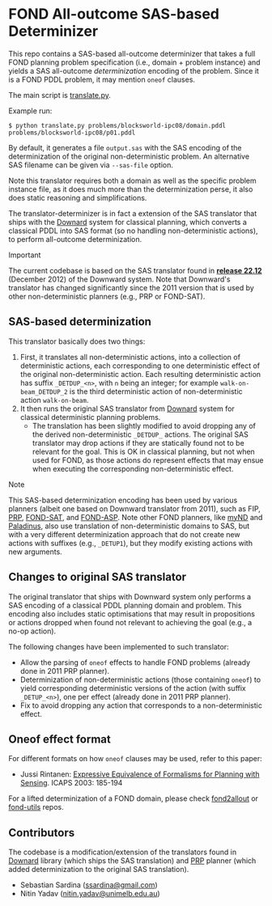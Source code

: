 # FOND All-outcome SAS-based Determinizer

This repo contains a SAS-based all-outcome determinizer that takes a full FOND planning problem specification (i.e., domain + problem instance) and yields a SAS all-outcome _determinization_ encoding of the problem. Since it is a FOND PDDL problem, it may mention `oneof` clauses.

The main script is [translate.py](translate.py).

Example run:

```shell
$ python translate.py problems/blocksworld-ipc08/domain.pddl problems/blocksworld-ipc08/p01.pddl
```

By default, it generates a file `output.sas` with the SAS encoding of the determinization of the original non-deterministic problem. An alternative SAS filename can be given via `--sas-file` option.

Note this translator requires both a domain as well as the specific problem instance file, as it does much more than the determinization perse, it also does static reasoning and simplifications.

The translator-determinizer is in fact a extension of the SAS translator that ships with the [Downard](https://github.com/aibasel/downward) system for classical planning, which converts a classical PDDL into SAS format (so no handling non-deterministic actions), to perform all-outcome determinization. 

> [!IMPORTANT]
> The current codebase is based on the SAS translator found in [**release 22.12**](https://github.com/aibasel/downward/tree/release-22.12.0) (December 2012) of the Downward system. Note that Downward's translator has changed significantly since the 2011 version that is used by other non-deterministic planners (e.g., PRP or FOND-SAT).

## SAS-based determinization

This translator basically does two things:

1. First, it translates all non-deterministic actions, into a collection of deterministic actions, each corresponding to one deterministic effect of the original non-deterministic action. Each resulting deterministic action has suffix `_DETDUP_<n>`, with `n` being an integer; for example `walk-on-beam_DETDUP_2` is the third deterministic action of non-deterministic action `walk-on-beam`.
2. It then runs the original SAS translator from [Downard](https://github.com/aibasel/downward/tree/main/src/translate) system for classical deterministic planning problems.
   - The translation has been slightly modified to avoid dropping any of the derived non-deterministic `_DETDUP_` actions. The original SAS translator may drop actions if they are statically found not to be relevant for the goal. This is OK in classical planning, but not when used for FOND, as those actions do represent effects that may ensue when executing the corresponding non-deterministic effect.

> [!NOTE]
> This SAS-based determinization encoding has been used by various planners (albeit one based on Downward translator from 2011), such as FIP, [PRP](https://github.com/ssardina-planning/planner-for-relevant-policies), [FOND-SAT](https://github.com/ssardina-planning/FOND-SAT), and [FOND-ASP](https://github.com/idrave/FOND-ASP). Note other FOND planners, like [myND](https://github.com/ssardina-planning/myND) and [Paladinus](https://github.com/ramonpereira/paladinus), also use translation of non-deterministic domains to SAS, but with a very different determinization approach that do not create new actions with suffixes (e.g., `_DETUP1`), but they modify existing actions with new arguments.

## Changes to original SAS translator

The original translator that ships with Downward system only performs a SAS encoding of a classical PDDL planning domain and problem. This encoding also includes static optimisations that may result in propositions or actions dropped when found not relevant to achieving the goal (e.g., a no-op action).

The following changes have been implemented to such translator:

- Allow the parsing of `oneof` effects to handle FOND problems (already done in 2011 PRP planner).
- Determinization of non-deterministic actions (those containing `oneof`) to yield corresponding deterministic versions of the action (with suffix `_DETUP_<n>`), one per effect (already done in 2011 PRP planner).
- Fix to avoid dropping any action that corresponds to a non-deterministic effect.

## Oneof effect format

For different formats on how `oneof` clauses may be used, refer to this paper:

* Jussi Rintanen: [Expressive Equivalence of Formalisms for Planning with Sensing](https://gki.informatik.uni-freiburg.de/papers/Rintanen03expr.pdf). ICAPS 2003: 185-194

For a lifted determinization of a FOND domain, please check [fond2allout](https://github.com/ssardina-research/fond2allout) or [fond-utils](https://github.com/AI-Planning/fond-utils) repos.

## Contributors

The codebase is a modification/extension of the translators found in [Downard](https://github.com/aibasel/downward) library (which ships the SAS translation) and [PRP](https://github.com/QuMuLab/planner-for-relevant-policies) planner (which added determinization to the original SAS translation).

- Sebastian Sardina (ssardina@gmail.com)
- Nitin Yadav (nitin.yadav@unimelb.edu.au)

